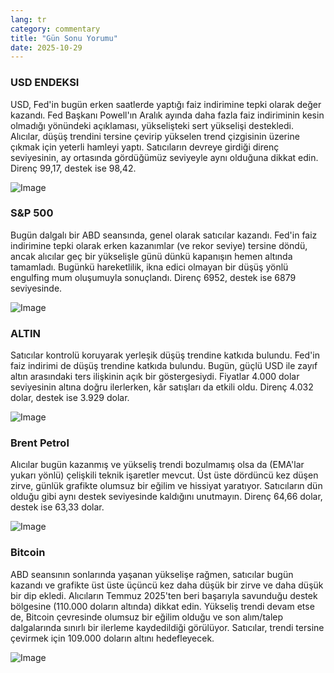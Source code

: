 ```yaml
---
lang: tr
category: commentary
title: "Gün Sonu Yorumu"
date: 2025-10-29
---
```


### USD ENDEKSI

USD, Fed'in bugün erken saatlerde yaptığı faiz indirimine tepki olarak değer kazandı. Fed Başkanı Powell'ın Aralık ayında daha fazla faiz indiriminin kesin olmadığı yönündeki açıklaması, yükselişteki sert yükselişi destekledi. Alıcılar, düşüş trendini tersine çevirip yükselen trend çizgisinin üzerine çıkmak için yeterli hamleyi yaptı. Satıcıların devreye girdiği direnç seviyesinin, ay ortasında gördüğümüz seviyeyle aynı olduğuna dikkat edin. Direnç 99,17, destek ise 98,42.

![Image](https://markleighedu.github.io/img/Oct-2025/29-Oct-2025/usdindex.jpg)

### S&P 500

Bugün dalgalı bir ABD seansında, genel olarak satıcılar kazandı. Fed'in faiz indirimine tepki olarak erken kazanımlar (ve rekor seviye) tersine döndü, ancak alıcılar geç bir yükselişle günü dünkü kapanışın hemen altında tamamladı. Bugünkü hareketlilik, ikna edici olmayan bir düşüş yönlü engulfing mum oluşumuyla sonuçlandı. Direnç 6952, destek ise 6879 seviyesinde.

![Image](https://markleighedu.github.io/img/Oct-2025/29-Oct-2025/sp500.jpg)

### ALTIN

Satıcılar kontrolü koruyarak yerleşik düşüş trendine katkıda bulundu. Fed'in faiz indirimi de düşüş trendine katkıda bulundu. Bugün, güçlü USD ile zayıf altın arasındaki ters ilişkinin açık bir göstergesiydi. Fiyatlar 4.000 dolar seviyesinin altına doğru ilerlerken, kâr satışları da etkili oldu. Direnç 4.032 dolar, destek ise 3.929 dolar.

![Image](https://markleighedu.github.io/img/Oct-2025/29-Oct-2025/gold.jpg)

### Brent Petrol

Alıcılar bugün kazanmış ve yükseliş trendi bozulmamış olsa da (EMA'lar yukarı yönlü) çelişkili teknik işaretler mevcut. Üst üste dördüncü kez düşen zirve, günlük grafikte olumsuz bir eğilim ve hissiyat yaratıyor. Satıcıların dün olduğu gibi aynı destek seviyesinde kaldığını unutmayın. Direnç 64,66 dolar, destek ise 63,33 dolar.

![Image](https://markleighedu.github.io/img/Oct-2025/29-Oct-2025/brentoil.jpg)

### Bitcoin

ABD seansının sonlarında yaşanan yükselişe rağmen, satıcılar bugün kazandı ve grafikte üst üste üçüncü kez daha düşük bir zirve ve daha düşük bir dip ekledi. Alıcıların Temmuz 2025'ten beri başarıyla savunduğu destek bölgesine (110.000 doların altında) dikkat edin. Yükseliş trendi devam etse de, Bitcoin çevresinde olumsuz bir eğilim olduğu ve son alım/talep dalgalarında sınırlı bir ilerleme kaydedildiği görülüyor. Satıcılar, trendi tersine çevirmek için 109.000 doların altını hedefleyecek.

![Image](https://markleighedu.github.io/img/Oct-2025/29-Oct-2025/bitcoin.jpg)

